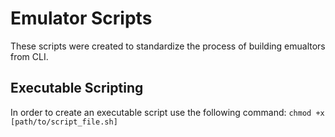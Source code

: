 # Emulator Scripts

These scripts were created to standardize the process of building emualtors from CLI.

## Executable Scripting

In order to create an executable script use the following command: `chmod +x [path/to/script_file.sh]`
